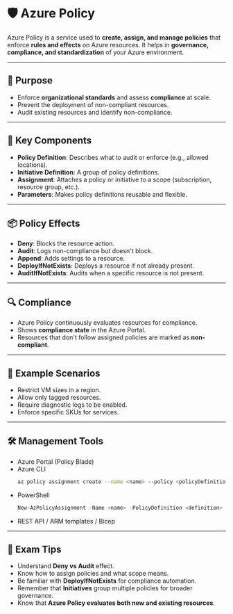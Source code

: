 # 🛡️ Azure Policy

Azure Policy is a service used to **create, assign, and manage policies** that enforce **rules and effects** on Azure resources. It helps in **governance, compliance, and standardization** of your Azure environment.

---

## 🎯 Purpose

- Enforce **organizational standards** and assess **compliance** at scale.
- Prevent the deployment of non-compliant resources.
- Audit existing resources and identify non-compliance.

---

## 🧱 Key Components

- **Policy Definition**: Describes what to audit or enforce (e.g., allowed locations).
- **Initiative Definition**: A group of policy definitions.
- **Assignment**: Attaches a policy or initiative to a scope (subscription, resource group, etc.).
- **Parameters**: Makes policy definitions reusable and flexible.

---

## 📦 Policy Effects

- **Deny**: Blocks the resource action.
- **Audit**: Logs non-compliance but doesn't block.
- **Append**: Adds settings to a resource.
- **DeployIfNotExists**: Deploys a resource if not already present.
- **AuditIfNotExists**: Audits when a specific resource is not present.

---

## 🔍 Compliance

- Azure Policy continuously evaluates resources for compliance.
- Shows **compliance state** in the Azure Portal.
- Resources that don't follow assigned policies are marked as **non-compliant**.

---

## 📌 Example Scenarios

- Restrict VM sizes in a region.
- Allow only tagged resources.
- Require diagnostic logs to be enabled.
- Enforce specific SKUs for services.

---

## 🛠️ Management Tools

- Azure Portal (Policy Blade)
- Azure CLI  
  ```bash
  az policy assignment create --name <name> --policy <policyDefinitionId> --scope <scope>
  ```
- PowerShell  
  ```powershell
  New-AzPolicyAssignment -Name <name> -PolicyDefinition <definition> -Scope <scope>
  ```
- REST API / ARM templates / Bicep

---

## 🧠 Exam Tips

- Understand **Deny vs Audit** effect.
- Know how to assign policies and what scope means.
- Be familiar with **DeployIfNotExists** for compliance automation.
- Remember that **Initiatives** group multiple policies for broader governance.
- Know that **Azure Policy evaluates both new and existing resources**.
